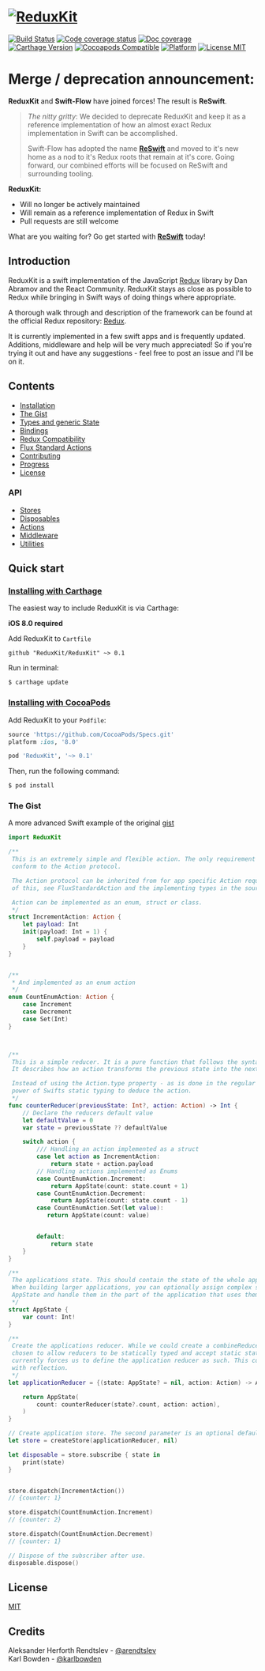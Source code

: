 # [![ReduxKit](https://cdn.rawgit.com/ReduxKit/ReduxKit/b3eb23d773f7c036d7567767884ed5cd50ff6b58/ReduxKit.svg)](https://github.com/ReduxKit/ReduxKit)

[![Build Status](https://img.shields.io/travis/ReduxKit/ReduxKit.svg)](https://travis-ci.org/ReduxKit/ReduxKit) [![Code coverage status](https://img.shields.io/codecov/c/github/ReduxKit/ReduxKit.svg)](http://codecov.io/github/ReduxKit/ReduxKit) [![Doc coverage](https://img.shields.io/cocoapods/metrics/doc-percent/ReduxKit.svg)](https://cocoapods.org/pods/ReduxKit)
[![Carthage Version](https://img.shields.io/github/tag/ReduxKit/ReduxKit.svg?label=carthage&color=4481C7)](https://github.com/Carthage/Carthage) [![Cocoapods Compatible](https://img.shields.io/cocoapods/v/ReduxKit.svg)](https://cocoapods.org/pods/ReduxKit) [![Platform](https://img.shields.io/cocoapods/p/ReduxKit.svg)](https://cocoapods.org/pods/ReduxKit) [![License MIT](https://img.shields.io/badge/license-MIT-4481C7.svg)](https://opensource.org/licenses/MIT)

# Merge / deprecation announcement:

**ReduxKit** and **Swift-Flow** have joined forces! The result is **ReSwift**.

> _The nitty gritty_: We decided to deprecate ReduxKit and keep it as a reference implementation of how an almost exact Redux implementation in Swift can be accomplished. 
> 
> Swift-Flow has adopted the name **[ReSwift](https://github.com/ReSwift/ReSwift)** and moved to it's new home as a nod to it's Redux roots that remain at it's core. Going forward, our combined efforts will be focused on ReSwift and surrounding tooling.

**ReduxKit:**

- Will no longer be actively maintained
- Will remain as a reference implementation of Redux in Swift
- Pull requests are still welcome

What are you waiting for? Go get started with **[ReSwift](https://github.com/ReSwift/ReSwift)** today!

## Introduction

ReduxKit is a swift implementation of the JavaScript [Redux](http://rackt.github.io/redux) library by Dan Abramov and the React Community. ReduxKit stays as close as possible to Redux while bringing in Swift ways of doing things where appropriate.

A thorough walk through and description of the framework can be found at the official Redux repository: [Redux](http://rackt.github.io/redux).

It is currently implemented in a few swift apps and is frequently updated. Additions, middleware and help will be very much appreciated! So if you're trying it out and have any suggestions - feel free to post an issue and I'll be on it.

## Contents

- [Installation](http://reduxkit.github.io/ReduxKit/master/installation.html)
- [The Gist](http://reduxkit.github.io/ReduxKit/master/the-gist.html)
- [Types and generic State](http://reduxkit.github.io/ReduxKit/master/types-and-generic-state.html)
- [Bindings](http://reduxkit.github.io/ReduxKit/master/bindings.html)
- [Redux Compatibility](http://reduxkit.github.io/ReduxKit/master/redux-compatibility.html)
- [Flux Standard Actions](http://reduxkit.github.io/ReduxKit/master/flux-standard-actions.html)
- [Contributing](http://reduxkit.github.io/ReduxKit/master/contributing.html)
- [Progress](http://reduxkit.github.io/ReduxKit/master/progress.html)
- [License](http://reduxkit.github.io/ReduxKit/master/license.html)

### API

- [Stores](http://reduxkit.github.io/ReduxKit/master/Stores.html)
- [Disposables](http://reduxkit.github.io/ReduxKit/master/Disposables.html)
- [Actions](http://reduxkit.github.io/ReduxKit/master/Actions.html)
- [Middleware](http://reduxkit.github.io/ReduxKit/master/Middleware.html)
- [Utilities](http://reduxkit.github.io/ReduxKit/master/Utilities.html)

## Quick start

### [Installing with Carthage](https://github.com/Carthage/Carthage)

The easiest way to include ReduxKit is via Carthage:

**iOS 8.0 required**

Add ReduxKit to `Cartfile`

```
github "ReduxKit/ReduxKit" ~> 0.1
```

Run in terminal:

```bash
$ carthage update
```

### [Installing with CocoaPods](http://cocoapods.org)

Add ReduxKit to your `Podfile`:

```ruby
source 'https://github.com/CocoaPods/Specs.git'
platform :ios, '8.0'

pod 'ReduxKit', '~> 0.1'
```

Then, run the following command:

```bash
$ pod install
```


### The Gist

A more advanced Swift example of the original [gist](https://github.com/rackt/redux/blob/master/README.md#the-gist)

```swift
import ReduxKit

/**
 This is an extremely simple and flexible action. The only requirement for actions is that they
 conform to the Action protocol.

 The Action protocol can be inherited from for app specific Action requirements. For a good example
 of this, see FluxStandardAction and the implementing types in the source.

 Action can be implemented as an enum, struct or class.
 */
struct IncrementAction: Action {
    let payload: Int
    init(payload: Int = 1) {
        self.payload = payload
    }
}


/**
 * And implemented as an enum action
 */
enum CountEnumAction: Action {
    case Increment
    case Decrement
    case Set(Int)
}



/**
 This is a simple reducer. It is a pure function that follows the syntax (State, Action) -> State.
 It describes how an action transforms the previous state into the next state.

 Instead of using the Action.type property - as is done in the regular Redux framework we use the
 power of Swifts static typing to deduce the action.
 */
func counterReducer(previousState: Int?, action: Action) -> Int {
    // Declare the reducers default value
    let defaultValue = 0
    var state = previousState ?? defaultValue

    switch action {
        /// Handling an action implemented as a struct
        case let action as IncrementAction:
            return state + action.payload
        // Handling actions implemented as Enums
        case CountEnumAction.Increment:
            return AppState(count: state.count + 1)
        case CountEnumAction.Decrement:
            return AppState(count: state.count - 1)
        case CountEnumAction.Set(let value):
           return AppState(count: value)


        default:
            return state
    }
}

/**
 The applications state. This should contain the state of the whole application.
 When building larger applications, you can optionally assign complex structs to properties on the
 AppState and handle them in the part of the application that uses them.
 */
struct AppState {
    var count: Int!
}

/**
 Create the applications reducer. While we could create a combineReducer function we've currently
 chosen to allow reducers to be statically typed and accept static states - instead of Any - which
 currently forces us to define the application reducer as such. This could possibly be simplified
 with reflection.
 */
let applicationReducer = {(state: AppState? = nil, action: Action) -> AppState in

    return AppState(
        count: counterReducer(state?.count, action: action),
    )
}

// Create application store. The second parameter is an optional default state.
let store = createStore(applicationReducer, nil)

let disposable = store.subscribe { state in
    print(state)
}


store.dispatch(IncrementAction())
// {counter: 1}

store.dispatch(CountEnumAction.Increment)
// {counter: 2}

store.dispatch(CountEnumAction.Decrement)
// {counter: 1}

// Dispose of the subscriber after use.
disposable.dispose()

```

## License

[MIT](http://reduxkit.github.io/ReduxKit/license.html)

## Credits
Aleksander Herforth Rendtslev - [@arendtslev](https://twitter.com/ARendtslev)    
Karl Bowden - [@karlbowden](https://twitter.com/karlbowden)
